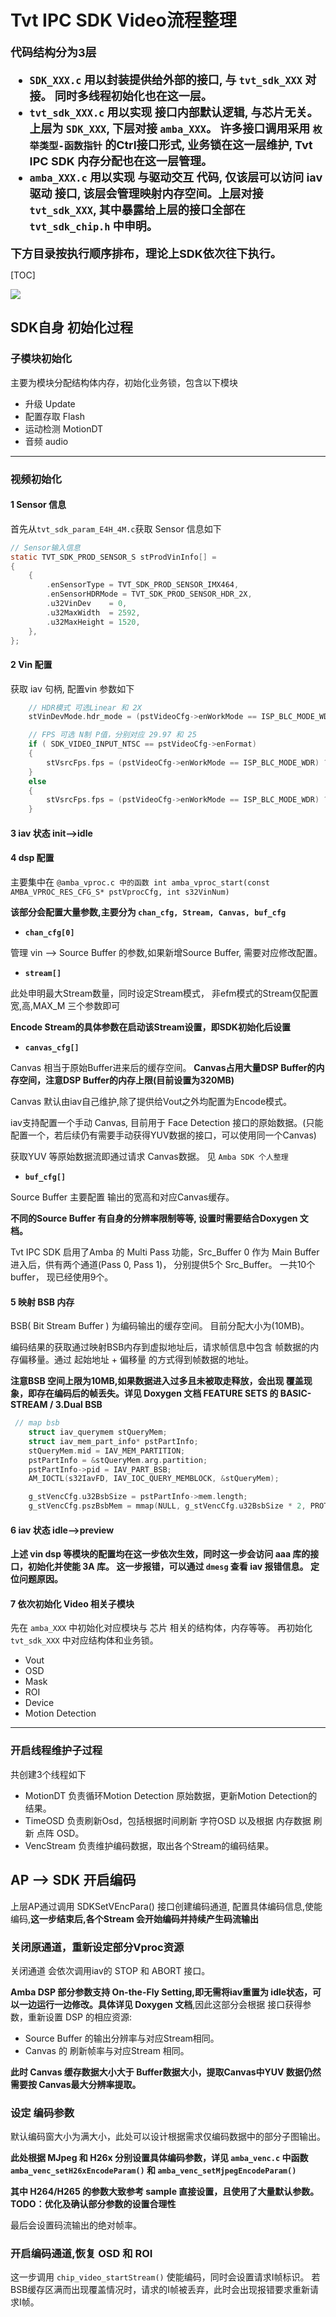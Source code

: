 # Tvt IPC SDK Video流程整理
<font size="4.5" style="font-weight: bolder;">
代码结构分为3层

  * `SDK_XXX.c` 用以封装提供给外部的接口, 与 `tvt_sdk_XXX` 对接。 同时多线程初始化也在这一层。
  * `tvt_sdk_XXX.c` 用以实现 接口内部默认逻辑, 与芯片无关。 上层为 `SDK_XXX`, 下层对接 `amba_XXX`。 许多接口调用采用 `枚举类型-函数指针` 的Ctrl接口形式, 业务锁在这一层维护, Tvt IPC SDK 内存分配也在这一层管理。
  * `amba_XXX.c` 用以实现 与驱动交互 代码, 仅该层可以访问 iav驱动 接口, 该层会管理映射内存空间。上层对接 `tvt_sdk_XXX`, 其中暴露给上层的接口全部在`tvt_sdk_chip.h` 中申明。

下方目录按执行顺序排布，理论上SDK依次往下执行。 
</font>

[TOC]

![](img\Tvt_Amba.png)

## SDK自身 初始化过程

### 子模块初始化

主要为模块分配结构体内存，初始化业务锁，包含以下模块

* 升级 Update
* 配置存取 Flash
* 运动检测 MotionDT
* 音频 audio 

---

### 视频初始化 

#### 1 Sensor 信息 
首先从`tvt_sdk_param_E4H_4M.c`获取 Sensor 信息如下

```C
// Sensor输入信息
static TVT_SDK_PROD_SENSOR_S stProdVinInfo[] = 
{
    {
        .enSensorType = TVT_SDK_PROD_SENSOR_IMX464,
        .enSensorHDRMode = TVT_SDK_PROD_SENSOR_HDR_2X,
        .u32VinDev    = 0,
        .u32MaxWidth  = 2592,
        .u32MaxHeight = 1520,
    },
};
```

#### 2 Vin 配置
获取 iav 句柄, 配置vin 参数如下

```C
    // HDR模式 可选Linear 和 2X
    stVinDevMode.hdr_mode = (pstVideoCfg->enWorkMode == ISP_BLC_MODE_WDR) ? AMBA_VIDEO_2X_HDR_MODE : AMBA_VIDEO_LINEAR_MODE; 

    // FPS 可选 N制 P值，分别对应 29.97 和 25
    if ( SDK_VIDEO_INPUT_NTSC == pstVideoCfg->enFormat)
    {
        stVsrcFps.fps = (pstVideoCfg->enWorkMode == ISP_BLC_MODE_WDR) ? AMBA_VIDEO_FPS_59_94 : AMBA_VIDEO_FPS_29_97;
    }
    else
    {
        stVsrcFps.fps = (pstVideoCfg->enWorkMode == ISP_BLC_MODE_WDR) ? AMBA_VIDEO_FPS_50 : AMBA_VIDEO_FPS_25;
    }
```

#### 3 iav 状态 init-->idle

#### 4 dsp 配置
主要集中在 `@amba_vproc.c 中的函数 int amba_vproc_start(const AMBA_VPROC_RES_CFG_S* pstVprocCfg, int s32VinNum)`

__该部分会配置大量参数,主要分为 `chan_cfg, Stream, Canvas, buf_cfg`__

* __`chan_cfg[0]`__

管理 vin --> Source Buffer 的参数,如果新增Source Buffer, 需要对应修改配置。

* __`stream[]`__

此处申明最大Stream数量，同时设定Stream模式， 非efm模式的Stream仅配置 宽,高,MAX_M 三个参数即可

__Encode Stream的具体参数在启动该Stream设置，即SDK初始化后设置__

* __`canvas_cfg[]`__

Canvas 相当于原始Buffer进来后的缓存空间。 __Canvas占用大量DSP Buffer的内存空间，注意DSP Buffer的内存上限(目前设置为320MB)__

Canvas 默认由iav自己维护,除了提供给Vout之外均配置为Encode模式。

iav支持配置一个手动 Canvas, 目前用于 Face Detection 接口的原始数据。(只能配置一个，若后续仍有需要手动获得YUV数据的接口，可以使用同一个Canvas)

获取YUV 等原始数据流即通过请求 Canvas数据。 见 `Amba SDK 个人整理`

* __`buf_cfg[]`__

Source Buffer 主要配置 输出的宽高和对应Canvas缓存。

__不同的Source Buffer 有自身的分辨率限制等等, 设置时需要结合Doxygen 文档。__

Tvt IPC SDK 启用了Amba 的 Multi Pass 功能，Src_Buffer 0 作为 Main Buffer 进入后，供有两个通道(Pass 0, Pass 1)， 分别提供5个 Src_Buffer。  一共10个buffer， 现已经使用9个。

#### 5 映射 BSB 内存

BSB( Bit Stream Buffer ) 为编码输出的缓存空间。 目前分配大小为(10MB)。 

编码结果的获取通过映射BSB内存到虚拟地址后，请求帧信息中包含 帧数据的内存偏移量。通过 起始地址 + 偏移量 的方式得到帧数据的地址。

__注意BSB 空间上限为10MB,如果数据进入过多且未被取走释放，会出现 覆盖现象，即存在编码后的帧丢失。详见 Doxygen 文档 FEATURE SETS 的 BASIC-STREAM / 3.Dual BSB__

```C
 // map bsb
    struct iav_querymem stQueryMem;
    struct iav_mem_part_info* pstPartInfo;
    stQueryMem.mid = IAV_MEM_PARTITION;
    pstPartInfo = &stQueryMem.arg.partition;
    pstPartInfo->pid = IAV_PART_BSB;
    AM_IOCTL(s32IavFD, IAV_IOC_QUERY_MEMBLOCK, &stQueryMem);

    g_stVencCfg.u32BsbSize = pstPartInfo->mem.length;
    g_stVencCfg.pszBsbMem = mmap(NULL, g_stVencCfg.u32BsbSize * 2, PROT_READ, MAP_SHARED, s32IavFD, pstPartInfo->mem.addr);
```

#### 6 iav 状态 idle-->preview 

__上述 vin dsp 等模块的配置均在这一步依次生效，同时这一步会访问 aaa 库的接口，初始化并使能 3A 库。 这一步报错，可以通过 `dmesg` 查看 iav 报错信息。 定位问题原因。__

#### 7 依次初始化 Video 相关子模块

先在 `amba_XXX` 中初始化对应模块与 芯片 相关的结构体，内存等等。 再初始化 `tvt_sdk_XXX` 中对应结构体和业务锁。

* Vout 
* OSD
* Mask
* ROI
* Device
* Motion Detection

---

### 开启线程维护子过程

共创建3个线程如下

* MotionDT 负责循环Motion Detection 原始数据，更新Motion Detection的结果。
* TimeOSD 负责刷新Osd，包括根据时间刷新 字符OSD 以及根据 内存数据 刷新 点阵 OSD。
* VencStream 负责维护编码数据，取出各个Stream的编码结果。

## AP --> SDK 开启编码

上层AP通过调用 SDKSetVEncPara() 接口创建编码通道, 配置具体编码信息,使能编码,__这一步结束后,各个Stream 会开始编码并持续产生码流输出__

### 关闭原通道，重新设定部分Vproc资源

关闭通道 会依次调用iav的 STOP 和 ABORT 接口。

__Amba DSP 部分参数支持 On-the-Fly Setting,即无需将iav重置为 idle状态，可以一边运行一边修改。具体详见 Doxygen 文档__,因此这部分会根据 接口获得参数，重新设置 DSP 的相应资源:

* Source Buffer 的输出分辨率与对应Stream相同。
* Canvas 的 刷新帧率与对应Stream 相同。

__此时 Canvas 缓存数据大小大于 Buffer数据大小，提取Canvas中YUV 数据仍然需要按 Canvas最大分辨率提取。__

### 设定 编码参数

默认编码窗大小为满大小，此处可以设计根据需求仅编码数据中的部分子图输出。

__此处根据 MJpeg 和 H26x 分别设置具体编码参数，详见 `amba_venc.c` 中函数`amba_venc_setH26xEncodeParam()` 和 `amba_venc_setMjpegEncodeParam()`__

__其中 H264/H265 的参数大致参考 sample 直接设置，且使用了大量默认参数。TODO：优化及确认部分参数的设置合理性__

最后会设置码流输出的绝对帧率。

### 开启编码通道,恢复 OSD 和 ROI

这一步调用 `chip_video_startStream()` 使能编码，同时会设置请求I帧标识。 若BSB缓存区满而出现覆盖情况时，请求的I帧被丢弃，此时会出现报错要求重新请求I帧。

